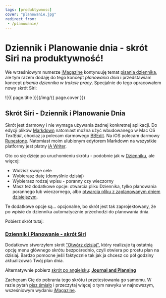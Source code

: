 ```yaml
---
tags: [produktywnosc]
cover: "planowanie.jpg"
redirect_from:
 - /planowanie/
---
```


# Dziennik i Planowanie dnia - skrót Siri na produktywność!

We wrześniowym numerze [iMagazine](/pl/imagazine/) kontynuuję temat [pisania dziennika](/pl/codziennik/), ale tym razem dodaję do tego koncept *planowania dnia* i przedstawiam koncept *pisania dziennika w trakcie pracy*. Specjalnie do tego opracowałem nowy skrót Siri:

<!--More-->

![{{ page.title }}](/img/{{ page.cover }})

## Skrót Siri - Dziennik i Planowanie Dnia

Skrót jest darmowy i nie wymaga używania żadnej konkretnej aplikacji. Do edycji plików [Markdown](/markdown) natomiast można użyć wbudowanego w Mac OS *TextEdit*, chociaż ja polecam darmowego [BBEdit](https://www.barebones.com/products/bbedit/). Na iOS polecam darmowy [Runestone](https://runestone.app). Natomiast moim ulubionym edytorem Markdown na wszystkie platformy jest płatny [iA Writer](https://ia.net/writer).

Oto co się dzieje po uruchomieniu skrótu - podobnie jak w [Dzienniku](/pl/dziennik), ale więcej:

- Widzisz swoje cele
- Wybierasz datę (domyślnie dzisiaj)
- Wybierasz rodzaj wpisu - poranny czy wieczorny
- Masz też dodatkowe opcje: otwarcia pliku Dziennika, tylko planowania porannego lub wieczornego, albo [otwarcia pliku z zaplanowanym dniem dzisiejszym][d].

Te dodatkowe opcje są… opcjonalne, bo skrót jest tak zaprojektowany, że po wpisie do dziennika automatycznie przechodzi do planowania dnia.

Pobierz skrót tutaj:

### [Dziennik i Planowanie - skrót Siri][p]

Dodatkowo stworzyłem skrót ["Otwórz dzisiaj"][d], który realizuje tą ostatnią opcję menu głównego skrótu bezpośrednio, czyli otwiera po prostu plan na dzisiaj. Bardzo pomocne jeśli faktycznie tak jak ja chcesz co pół godziny aktualizować Twój plan dnia.

Alternatywnie pobierz [skrót po angielsku](/journal22/): **[Journal and Planning][pe]**

Zachęcam Cię do pobrania tego skrótu i przetestowania go samemu. W razie pytań [pisz śmiało](/pl/kontakt/) i przeczytaj więcej o tym nawyku w najnowszym, wsześniowym wydaniu [iMagazine](/pl/imagazine/).

[p]: https://www.icloud.com/shortcuts/a7a92ef314b04123989e3295f97ffee7
[d]: https://www.icloud.com/shortcuts/2a223932634b47b2908c0c715c959437
[pe]: https://www.icloud.com/shortcuts/f346519ea8d945e1b727298d4a482602
[n]: https://michael.gratis/nozbe_pl
[np]: https://michael.gratis/nozbepersonal_pl